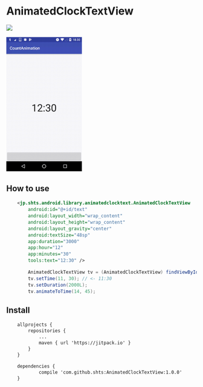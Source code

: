 AnimatedClockTextView
====

[![](https://jitpack.io/v/shts/AnimatedClockTextView.svg)](https://jitpack.io/#shts/AnimatedClockTextView)

<img src="image/image.gif" width=200 />


How to use
----

```xml
    <jp.shts.android.library.animatedclocktext.AnimatedClockTextView
        android:id="@+id/text"
        android:layout_width="wrap_content"
        android:layout_height="wrap_content"
        android:layout_gravity="center"
        android:textSize="48sp"
        app:duration="3000"
        app:hour="12"
        app:minutes="30"
        tools:text="12:30" />
```


```java
        AnimatedClockTextView tv = (AnimatedClockTextView) findViewById(R.id.text);
        tv.setTime(11, 30); // <- 11:30
        tv.setDuration(2000L);
        tv.animateToTime(14, 45);
```


Install
---

```
	allprojects {
		repositories {
			...
			maven { url 'https://jitpack.io' }
		}
	}
```

```
	dependencies {
	        compile 'com.github.shts:AnimatedClockTextView:1.0.0'
	}

```



